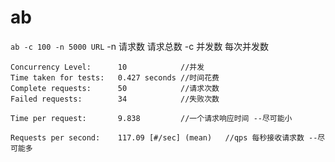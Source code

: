 # ab
`ab -c 100 -n 5000 URL`
-n 请求数 请求总数
-c 并发数 每次并发数
```
Concurrency Level:      10            //并发
Time taken for tests:   0.427 seconds //时间花费
Complete requests:      50            //请求次数
Failed requests:        34            //失败次数

Time per request:       9.838         //一个请求响应时间 --尽可能小

Requests per second:    117.09 [#/sec] (mean)   //qps 每秒接收请求数 --尽可能多
```
